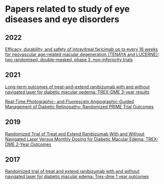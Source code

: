 # Papers related to study of eye diseases and eye disorders


## 2022
[Efficacy, durability, and safety of intravitreal faricimab up to every 16 weeks for neovascular age-related macular degeneration (TENAYA and LUCERNE): two randomised, double-masked, phase 3, non-inferiority trials](https://www.sciencedirect.com/science/article/pii/S0140673622000101)

## 2021

[Long-term outcomes of treat-and-extend ranibizumab with and without navigated laser for diabetic macular oedema: TREX-DME 3-year results](https://bjo.bmj.com/content/105/2/253?fbclid=IwAR0zmLJRrgysLAoaI-J62aTxvot2-DhW_6zB5Tf9a4errdoYHMrawA-kQ8Y)

[Real-Time Photographic- and Fluorescein Angiographic-Guided Management of Diabetic Retinopathy: Randomized PRIME Trial Outcomes](https://www.sciencedirect.com/science/article/pii/S0002939421000453)

## 2019

[Randomized Trial of Treat and Extend Ranibizumab With and Without Navigated Laser Versus Monthly Dosing for Diabetic Macular Edema: TREX-DME 2-Year Outcomes](https://www.sciencedirect.com/science/article/pii/S000293941930056X)

## 2017

[Randomized trial of treat and extend ranibizumab with and without navigated laser for diabetic macular edema: Trex-dme 1 year outcomes](https://www.sciencedirect.com/science/article/pii/S0161642016313537)


